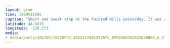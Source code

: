 ```yaml
---
layout: gram
time: 1498511505
caption: "Short and sweet stop at the Painted Hills yesterday. It was so hot that we had to carry Luna."
latitude: 44.6615
longitude: -120.273
media:
- media/posts/201706/19425032_1022127881257675_8708468302025850880_n_17861567338152220.jpg
---
```

